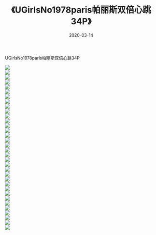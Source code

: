 ﻿---
layout: post
title:  《UGirlsNo1978paris帕丽斯双倍心跳34P》
date:   2020-03-14
img: http://img.660000.xyz/Sharelink/性感/2020/UGirlsNo1978paris帕丽斯双倍心跳34P/000.jpg
categories: [美女, 清纯, 唯美]
---

UGirlsNo1978paris帕丽斯双倍心跳34P

  ![](http://img.660000.xyz/Sharelink/性感/2020/UGirlsNo1978paris帕丽斯双倍心跳34P/001.jpg) <br> ![](http://img.660000.xyz/Sharelink/性感/2020/UGirlsNo1978paris帕丽斯双倍心跳34P/002.jpg) <br> ![](http://img.660000.xyz/Sharelink/性感/2020/UGirlsNo1978paris帕丽斯双倍心跳34P/003.jpg) <br> ![](http://img.660000.xyz/Sharelink/性感/2020/UGirlsNo1978paris帕丽斯双倍心跳34P/004.jpg) <br> ![](http://img.660000.xyz/Sharelink/性感/2020/UGirlsNo1978paris帕丽斯双倍心跳34P/005.jpg) <br> ![](http://img.660000.xyz/Sharelink/性感/2020/UGirlsNo1978paris帕丽斯双倍心跳34P/006.jpg) <br> ![](http://img.660000.xyz/Sharelink/性感/2020/UGirlsNo1978paris帕丽斯双倍心跳34P/007.jpg) <br> ![](http://img.660000.xyz/Sharelink/性感/2020/UGirlsNo1978paris帕丽斯双倍心跳34P/008.jpg) <br> ![](http://img.660000.xyz/Sharelink/性感/2020/UGirlsNo1978paris帕丽斯双倍心跳34P/009.jpg) <br> ![](http://img.660000.xyz/Sharelink/性感/2020/UGirlsNo1978paris帕丽斯双倍心跳34P/010.jpg) <br> ![](http://img.660000.xyz/Sharelink/性感/2020/UGirlsNo1978paris帕丽斯双倍心跳34P/011.jpg) <br> ![](http://img.660000.xyz/Sharelink/性感/2020/UGirlsNo1978paris帕丽斯双倍心跳34P/012.jpg) <br> ![](http://img.660000.xyz/Sharelink/性感/2020/UGirlsNo1978paris帕丽斯双倍心跳34P/013.jpg) <br> ![](http://img.660000.xyz/Sharelink/性感/2020/UGirlsNo1978paris帕丽斯双倍心跳34P/014.jpg) <br> ![](http://img.660000.xyz/Sharelink/性感/2020/UGirlsNo1978paris帕丽斯双倍心跳34P/015.jpg) <br> ![](http://img.660000.xyz/Sharelink/性感/2020/UGirlsNo1978paris帕丽斯双倍心跳34P/016.jpg) <br> ![](http://img.660000.xyz/Sharelink/性感/2020/UGirlsNo1978paris帕丽斯双倍心跳34P/017.jpg) <br> ![](http://img.660000.xyz/Sharelink/性感/2020/UGirlsNo1978paris帕丽斯双倍心跳34P/018.jpg) <br> ![](http://img.660000.xyz/Sharelink/性感/2020/UGirlsNo1978paris帕丽斯双倍心跳34P/019.jpg) <br> ![](http://img.660000.xyz/Sharelink/性感/2020/UGirlsNo1978paris帕丽斯双倍心跳34P/020.jpg) <br> ![](http://img.660000.xyz/Sharelink/性感/2020/UGirlsNo1978paris帕丽斯双倍心跳34P/021.jpg) <br> ![](http://img.660000.xyz/Sharelink/性感/2020/UGirlsNo1978paris帕丽斯双倍心跳34P/022.jpg) <br> ![](http://img.660000.xyz/Sharelink/性感/2020/UGirlsNo1978paris帕丽斯双倍心跳34P/023.jpg) <br> ![](http://img.660000.xyz/Sharelink/性感/2020/UGirlsNo1978paris帕丽斯双倍心跳34P/024.jpg) <br> ![](http://img.660000.xyz/Sharelink/性感/2020/UGirlsNo1978paris帕丽斯双倍心跳34P/025.jpg) <br> ![](http://img.660000.xyz/Sharelink/性感/2020/UGirlsNo1978paris帕丽斯双倍心跳34P/026.jpg) <br> ![](http://img.660000.xyz/Sharelink/性感/2020/UGirlsNo1978paris帕丽斯双倍心跳34P/027.jpg) <br> ![](http://img.660000.xyz/Sharelink/性感/2020/UGirlsNo1978paris帕丽斯双倍心跳34P/028.jpg) <br> ![](http://img.660000.xyz/Sharelink/性感/2020/UGirlsNo1978paris帕丽斯双倍心跳34P/029.jpg) <br> ![](http://img.660000.xyz/Sharelink/性感/2020/UGirlsNo1978paris帕丽斯双倍心跳34P/030.jpg) <br> ![](http://img.660000.xyz/Sharelink/性感/2020/UGirlsNo1978paris帕丽斯双倍心跳34P/031.jpg) <br> ![](http://img.660000.xyz/Sharelink/性感/2020/UGirlsNo1978paris帕丽斯双倍心跳34P/032.jpg) <br> ![](http://img.660000.xyz/Sharelink/性感/2020/UGirlsNo1978paris帕丽斯双倍心跳34P/033.jpg) <br> ![](http://img.660000.xyz/Sharelink/性感/2020/UGirlsNo1978paris帕丽斯双倍心跳34P/034.jpg) <br>